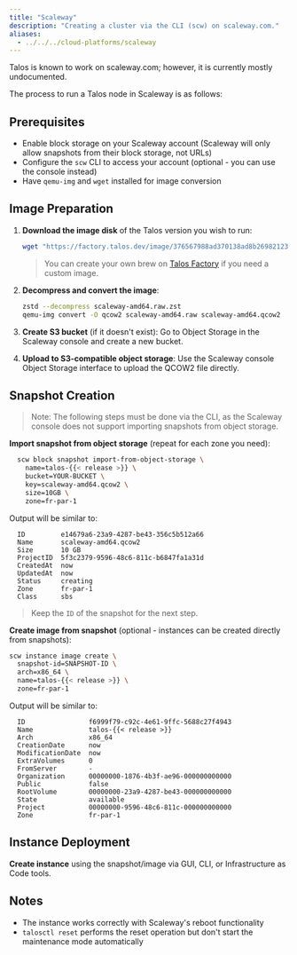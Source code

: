```yaml
---
title: "Scaleway"
description: "Creating a cluster via the CLI (scw) on scaleway.com."
aliases:
  - ../../../cloud-platforms/scaleway
---
```


Talos is known to work on scaleway.com; however, it is currently mostly undocumented.

The process to run a Talos node in Scaleway is as follows:

## Prerequisites

- Enable block storage on your Scaleway account (Scaleway will only allow snapshots from their block storage, not URLs)
- Configure the `scw` CLI to access your account (optional - you can use the console instead)
- Have `qemu-img` and `wget` installed for image conversion

## Image Preparation

1. **Download the image disk** of the Talos version you wish to run:

   ```bash
   wget "https://factory.talos.dev/image/376567988ad370138ad8b2698212367b8edcb69b5fd68c80be1f2ec7d603b4ba/v{{< release >}}/scaleway-amd64.raw.zst"
   ```

   > You can create your own brew on [Talos Factory](https://factory.talos.dev) if you need a custom image.

2. **Decompress and convert the image**:

   ```bash
   zstd --decompress scaleway-amd64.raw.zst
   qemu-img convert -O qcow2 scaleway-amd64.raw scaleway-amd64.qcow2
   ```

3. **Create S3 bucket** (if it doesn't exist):
   Go to Object Storage in the Scaleway console and create a new bucket.

4. **Upload to S3-compatible object storage**:
   Use the Scaleway console Object Storage interface to upload the QCOW2 file directly.

## Snapshot Creation

> Note: The following steps must be done via the CLI, as the Scaleway console does not support importing snapshots from object storage.

**Import snapshot from object storage** (repeat for each zone you need):

  ```bash
    scw block snapshot import-from-object-storage \
      name=talos-{{< release >}} \
      bucket=YOUR-BUCKET \
      key=scaleway-amd64.qcow2 \
      size=10GB \
      zone=fr-par-1
  ```

  Output will be similar to:

  ```text
    ID         e14679a6-23a9-4287-be43-356c5b512a66
    Name       scaleway-amd64.qcow2
    Size       10 GB
    ProjectID  5f3c2379-9596-48c6-811c-b6847fa1a31d
    CreatedAt  now
    UpdatedAt  now
    Status     creating
    Zone       fr-par-1
    Class      sbs
  ```

  > Keep the `ID` of the snapshot for the next step.

**Create image from snapshot** (optional - instances can be created directly from snapshots):

   ```bash
   scw instance image create \
     snapshot-id=SNAPSHOT-ID \
     arch=x86_64 \
     name=talos-{{< release >}} \
     zone=fr-par-1
   ```

  Output will be similar to:

  ```text
    ID                f6999f79-c92c-4e61-9ffc-5688c27f4943
    Name              talos-{{< release >}}
    Arch              x86_64
    CreationDate      now
    ModificationDate  now
    ExtraVolumes      0
    FromServer        -
    Organization      00000000-1876-4b3f-ae96-000000000000
    Public            false
    RootVolume        00000000-23a9-4287-be43-000000000000
    State             available
    Project           00000000-9596-48c6-811c-000000000000
    Zone              fr-par-1
  ```

## Instance Deployment

**Create instance** using the snapshot/image via GUI, CLI, or Infrastructure as Code tools.

## Notes

- The instance works correctly with Scaleway's reboot functionality
- `talosctl reset` performs the reset operation but don't start the maintenance mode automatically
